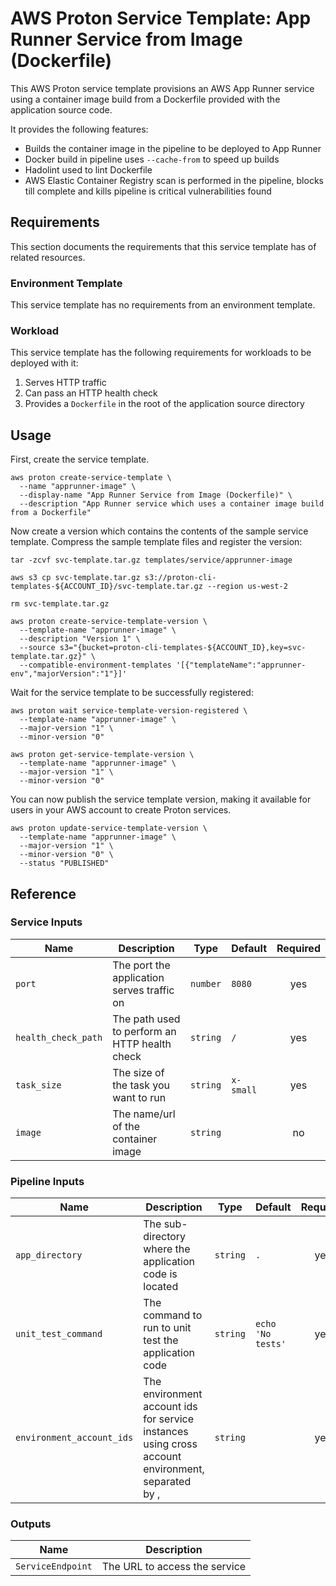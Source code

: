 # AWS Proton Service Template: App Runner Service from Image (Dockerfile)

This AWS Proton service template provisions an AWS App Runner service using a container image build from a Dockerfile provided with the application source code.

It provides the following features:
* Builds the container image in the pipeline to be deployed to App Runner
* Docker build in pipeline uses `--cache-from` to speed up builds
* Hadolint used to lint Dockerfile
* AWS Elastic Container Registry scan is performed in the pipeline, blocks till complete and kills pipeline is critical vulnerabilities found

## Requirements

This section documents the requirements that this service template has of related resources.

### Environment Template

This service template has no requirements from an environment template.

### Workload

This service template has the following requirements for workloads to be deployed with it:
1. Serves HTTP traffic
1. Can pass an HTTP health check
1. Provides a `Dockerfile` in the root of the application source directory

## Usage

First, create the service template.

```
aws proton create-service-template \
  --name "apprunner-image" \
  --display-name "App Runner Service from Image (Dockerfile)" \
  --description "App Runner service which uses a container image build from a Dockerfile"
```

Now create a version which contains the contents of the sample service template. Compress the sample template files and register the version:

```
tar -zcvf svc-template.tar.gz templates/service/apprunner-image

aws s3 cp svc-template.tar.gz s3://proton-cli-templates-${ACCOUNT_ID}/svc-template.tar.gz --region us-west-2

rm svc-template.tar.gz

aws proton create-service-template-version \
  --template-name "apprunner-image" \
  --description "Version 1" \
  --source s3="{bucket=proton-cli-templates-${ACCOUNT_ID},key=svc-template.tar.gz}" \
  --compatible-environment-templates '[{"templateName":"apprunner-env","majorVersion":"1"}]'
```

Wait for the service template to be successfully registered:

```
aws proton wait service-template-version-registered \
  --template-name "apprunner-image" \
  --major-version "1" \
  --minor-version "0"
  
aws proton get-service-template-version \
  --template-name "apprunner-image" \
  --major-version "1" \
  --minor-version "0"
```

You can now publish the service template version, making it available for users in your AWS account to create Proton services.

```
aws proton update-service-template-version \
  --template-name "apprunner-image" \
  --major-version "1" \
  --minor-version "0" \
  --status "PUBLISHED"
```

## Reference

### Service Inputs

| Name | Description | Type | Default | Required |
|------|-------------|------|---------|:-----:|
| `port` | The port the application serves traffic on | `number` | `8080` | yes |
| `health_check_path` | The path used to perform an HTTP health check | `string` | `/` | yes |
| `task_size` | The size of the task you want to run | `string` | `x-small` | yes |
| `image` | The name/url of the container image | `string` |  | no |

### Pipeline Inputs

| Name | Description | Type | Default | Required |
|------|-------------|------|---------|:-----:|
| `app_directory` | The sub-directory where the application code is located | `string` | `.` | yes |
| `unit_test_command` | The command to run to unit test the application code | `string` | `echo 'No tests'` | yes |
| `environment_account_ids` | The environment account ids for service instances using cross account environment, separated by , | `string` |  | yes |

### Outputs

| Name | Description |
|------|-------------|
| `ServiceEndpoint` | The URL to access the service |